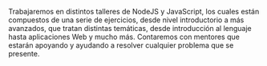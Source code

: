 Trabajaremos en distintos talleres de NodeJS y JavaScript, los cuales están compuestos de una serie de ejercicios, desde nivel introductorio a más avanzados, que tratan distintas temáticas, desde introducción al lenguaje hasta aplicaciones Web y mucho más. Contaremos con mentores que estarán apoyando y ayudando a resolver cualquier problema que se presente. 

